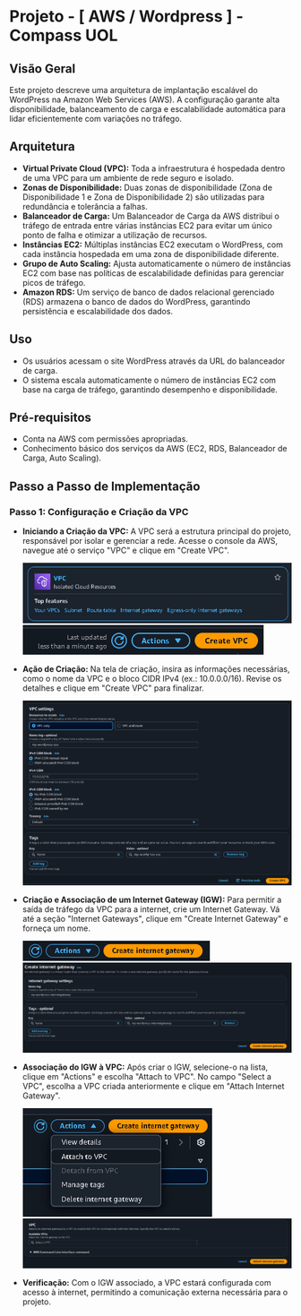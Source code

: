 # Projeto - [ AWS / Wordpress ] - Compass UOL

## Visão Geral

Este projeto descreve uma arquitetura de implantação escalável do WordPress na Amazon Web Services (AWS). A configuração garante alta disponibilidade, balanceamento de carga e escalabilidade automática para lidar eficientemente com variações no tráfego.

## Arquitetura

- **Virtual Private Cloud (VPC):** Toda a infraestrutura é hospedada dentro de uma VPC para um ambiente de rede seguro e isolado.
- **Zonas de Disponibilidade:** Duas zonas de disponibilidade (Zona de Disponibilidade 1 e Zona de Disponibilidade 2) são utilizadas para redundância e tolerância a falhas.
- **Balanceador de Carga:** Um Balanceador de Carga da AWS distribui o tráfego de entrada entre várias instâncias EC2 para evitar um único ponto de falha e otimizar a utilização de recursos.
- **Instâncias EC2:** Múltiplas instâncias EC2 executam o WordPress, com cada instância hospedada em uma zona de disponibilidade diferente.
- **Grupo de Auto Scaling:** Ajusta automaticamente o número de instâncias EC2 com base nas políticas de escalabilidade definidas para gerenciar picos de tráfego.
- **Amazon RDS:** Um serviço de banco de dados relacional gerenciado (RDS) armazena o banco de dados do WordPress, garantindo persistência e escalabilidade dos dados.

## Uso

- Os usuários acessam o site WordPress através da URL do balanceador de carga.
- O sistema escala automaticamente o número de instâncias EC2 com base na carga de tráfego, garantindo desempenho e disponibilidade.

## Pré-requisitos

- Conta na AWS com permissões apropriadas.
- Conhecimento básico dos serviços da AWS (EC2, RDS, Balanceador de Carga, Auto Scaling).

## Passo a Passo de Implementação

### Passo 1: Configuração e Criação da VPC

- **Iniciando a Criação da VPC:** A VPC será a estrutura principal do projeto, responsável por isolar e gerenciar a rede. Acesse o console da AWS, navegue até o serviço "VPC" e clique em "Create VPC".

  ![Imagem VPC](/images/vpc1.png)
  ![Imagem VPC](/images/vpc2.png)

- **Ação de Criação:** Na tela de criação, insira as informações necessárias, como o nome da VPC e o bloco CIDR IPv4 (ex.: 10.0.0.0/16). Revise os detalhes e clique em "Create VPC" para finalizar.

  ![Imagem VPC](/images/vpc3.png)

- **Criação e Associação de um Internet Gateway (IGW):** Para permitir a saída de tráfego da VPC para a internet, crie um Internet Gateway. Vá até a seção "Internet Gateways", clique em "Create Internet Gateway" e forneça um nome.

  ![Imagem IGW](/images/vpc4.png)
  ![Imagem IGW](/images/vpc5.png)

- **Associação do IGW à VPC:** Após criar o IGW, selecione-o na lista, clique em "Actions" e escolha "Attach to VPC". No campo "Select a VPC", escolha a VPC criada anteriormente e clique em "Attach Internet Gateway".

  ![Imagem IGW](/images/vpc6.png)
  ![Imagem IGW](/images/vpc7.png)

- **Verificação:** Com o IGW associado, a VPC estará configurada com acesso à internet, permitindo a comunicação externa necessária para o projeto.
